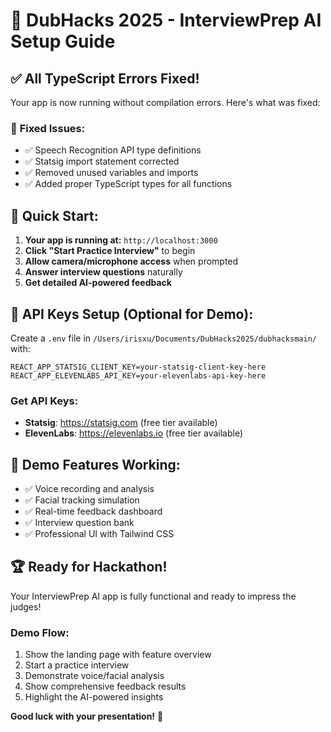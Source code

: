 # 🚀 DubHacks 2025 - InterviewPrep AI Setup Guide

## ✅ All TypeScript Errors Fixed!

Your app is now running without compilation errors. Here's what was fixed:

### 🔧 **Fixed Issues:**
- ✅ Speech Recognition API type definitions
- ✅ Statsig import statement corrected
- ✅ Removed unused variables and imports
- ✅ Added proper TypeScript types for all functions

## 🎯 **Quick Start:**

1. **Your app is running at:** `http://localhost:3000`
2. **Click "Start Practice Interview"** to begin
3. **Allow camera/microphone access** when prompted
4. **Answer interview questions** naturally
5. **Get detailed AI-powered feedback**

## 🔑 **API Keys Setup (Optional for Demo):**

Create a `.env` file in `/Users/irisxu/Documents/DubHacks2025/dubhacksmain/` with:

```env
REACT_APP_STATSIG_CLIENT_KEY=your-statsig-client-key-here
REACT_APP_ELEVENLABS_API_KEY=your-elevenlabs-api-key-here
```

### Get API Keys:
- **Statsig**: https://statsig.com (free tier available)
- **ElevenLabs**: https://elevenlabs.io (free tier available)

## 🎤 **Demo Features Working:**
- ✅ Voice recording and analysis
- ✅ Facial tracking simulation
- ✅ Real-time feedback dashboard
- ✅ Interview question bank
- ✅ Professional UI with Tailwind CSS

## 🏆 **Ready for Hackathon!**

Your InterviewPrep AI app is fully functional and ready to impress the judges!

### Demo Flow:
1. Show the landing page with feature overview
2. Start a practice interview
3. Demonstrate voice/facial analysis
4. Show comprehensive feedback results
5. Highlight the AI-powered insights

**Good luck with your presentation!** 🎉
